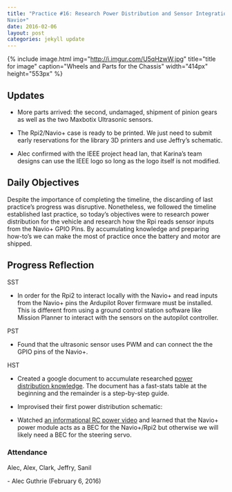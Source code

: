 ```yaml
---
title: "Practice #16: Research Power Distribution and Sensor Integration Through
Navio+"
date: 2016-02-06
layout: post
categories: jekyll update
---
```


{% include image.html
            img="http://i.imgur.com/U5qHzwW.jpg"
            title="title for image"
            caption="Wheels and Parts for the Chassis"
            width="414px"
            height="553px"
%}

Updates
-------

-   More parts arrived: the second, undamaged, shipment of pinion gears as well
    as the two Maxbotix Ultrasonic sensors.

-   The Rpi2/Navio+ case is ready to be printed. We just need to submit early
    reservations for the library 3D printers and use Jeffry’s schematic.

-   Alec confirmed with the IEEE project head Ian, that Karina’s team designs
    can use the IEEE logo so long as the logo itself is not modified.

 

Daily Objectives
----------------

Despite the importance of completing the timeline, the discarding of last
practice’s progress was disruptive. Nonetheless, we followed the timeline
established last practice, so today’s objectives were to research power
distribution for the vehicle and research how the Rpi reads sensor inputs
from the Navio+ GPIO Pins. By accumulating knowledge and preparing how-to’s
we can make the most of practice once the battery and motor are shipped.

 

Progress Reflection
-------------------

SST

-   In order for the Rpi2 to interact locally with the Navio+ and read inputs
    from the Navio+ pins the Ardupilot Rover firmware must be installed. This is
    different from using a ground control station software like Mission Planner
    to interact with the sensors on the autopilot controller.

PST

-   Found that the ultrasonic sensor uses PWM and can connect the the GPIO pins
    of the Navio+.

HST

-   Created a google document to accumulate researched [power distribution
    knowledge](<https://docs.google.com/document/d/1fFmpxXabo6tUiT5DuqbfEh6qTOSzbjdLNjXhHZG77Ro/edit>).
    The document has a fast-stats table at the beginning and the remainder is a
    step-by-step guide.

-   Improvised their first power distribution schematic:
    
-   Watched [an informational RC power
    video](<A%20good%20summary%20of%20necessary%20components%20in%20RC%20power%20distribution:%20https://www.youtube.com/watch?v=DraFgiDELjI>)
    and learned that the Navio+ power module acts as a BEC for the Navio+/Rpi2
    but otherwise we will likely need a BEC for the steering servo.

 

### Attendance

Alec, Alex, Clark, Jeffry, Sanil

 

\- Alec Guthrie (February 6, 2016)
